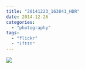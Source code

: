 ```yaml
---
title: "20141223_163841_HDR"
date: 2014-12-26
categories: 
  - "photography"
tags: 
  - "flickr"
  - "ifttt"
---
```


![](https://farm8.staticflickr.com/7515/15928500077_3812cdeb64_b.jpg)
